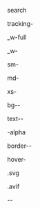 search

tracking-

_w-full

_w-

sm-

md-

xs-

bg--

text--

-alpha

border--

hover-

.svg

.avif

--